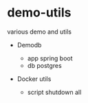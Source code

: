 # demo-utils
various demo and utils


- Demodb
	- app spring boot
	- db postgres

- Docker utils
	- script shutdown all
